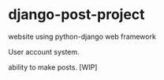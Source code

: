 # django-post-project
website using python-django web framework

User account system.

ability to make posts.  [WIP]
